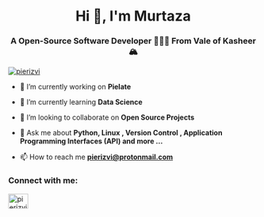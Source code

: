 <h1 align="center">Hi 👋, I'm Murtaza</h1>
<h3 align="center">A Open-Source Software Developer 👨🏻‍💻 From Vale of Kasheer 🏔</h3>

<p align="left"> <a href="https://twitter.com/pierizvi" target="blank"><img src="https://img.shields.io/twitter/follow/pierizvi?logo=twitter&style=for-the-badge" alt="pierizvi" /></a> </p>

- 🔭 I’m currently working on **Pielate**

- 🌱 I’m currently learning **Data Science**

- 👯 I’m looking to collaborate on **Open Source Projects**

- 💬 Ask me about **Python, Linux , Version Control , Application Programming Interfaces (API) and more ...**

- 📫 How to reach me **pierizvi@protonmail.com**

<h3 align="left">Connect with me:</h3>
<p align="left">
<a href="https://twitter.com/pierizvi" target="blank"><img align="center" src="https://raw.githubusercontent.com/rahuldkjain/github-profile-readme-generator/master/src/images/icons/Social/twitter.svg" alt="pierizvi" height="30" width="40" /></a>
</p>







